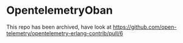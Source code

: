 # OpentelemetryOban

This repo has been archived, have look at https://github.com/open-telemetry/opentelemetry-erlang-contrib/pull/6
